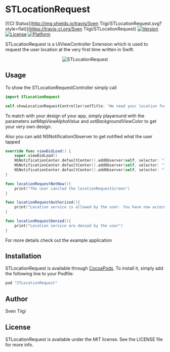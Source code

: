 # STLocationRequest

[![CI Status](http://img.shields.io/travis/Sven Tiigi/STLocationRequest.svg?style=flat)](https://travis-ci.org/Sven Tiigi/STLocationRequest)
[![Version](https://img.shields.io/cocoapods/v/STLocationRequest.svg?style=flat)](http://cocoapods.org/pods/STLocationRequest)
[![License](https://img.shields.io/cocoapods/l/STLocationRequest.svg?style=flat)](http://cocoapods.org/pods/STLocationRequest)
[![Platform](https://img.shields.io/cocoapods/p/STLocationRequest.svg?style=flat)](http://cocoapods.org/pods/STLocationRequest)

STLocationRequest is a UIViewController Extension which is used to request the user location at the very first time written in Swift.


<p align="center">
<img src="./Preview/STLocationRequest.gif" alt="STLocationRequest" title="STLocationRequest">

</p>

## Usage

To show the STLocationRequestController simply call 

```swift
import STLocationRequest

self.showLocationRequestController(setTitle: "We need your location for some awesome features", setAllowButtonTitle: "Alright", setNotNowButtonTitle: "Not now", setMapViewAlphaValue: 0.7, setBackgroundViewColor: UIColor.lightGrayColor())

```

To match with your design of your app, simply playaround with the parameters _setMapViewAlphaValue_ and _setBackgroundViewColor_ to get your very own design.

Also you can add NSNotificationObserver to get notified what the user tapped

```swift
override func viewDidLoad() {
    super.viewDidLoad()
    NSNotificationCenter.defaultCenter().addObserver(self, selector: "locationRequestNotNow", name: "locationRequestNotNow", object: nil)
    NSNotificationCenter.defaultCenter().addObserver(self, selector: "locationRequestAuthorized", name: "locationRequestAuthorized", object: nil)
    NSNotificationCenter.defaultCenter().addObserver(self, selector: "locationRequestDenied", name: "locationRequestDenied", object: nil)
}

func locationRequestNotNow(){
    print("The user cancled the locationRequestScreen")
}

func locationRequestAuthorized(){
    print("Location service is allowed by the user. You have now access to the user location")
}

func locationRequestDenied(){
    print("Location service are denied by the user")
}

```

For more details check out the example application


## Installation

STLocationRequest is available through [CocoaPods](http://cocoapods.org). To install
it, simply add the following line to your Podfile:

```ruby
pod "STLocationRequest"
```

## Author

Sven Tiigi

## License

STLocationRequest is available under the MIT license. See the LICENSE file for more info.
